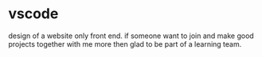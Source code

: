 # vscode
design of a website only front end.
if someone want to join and make good projects together with me more then glad to be part of a learning team.
